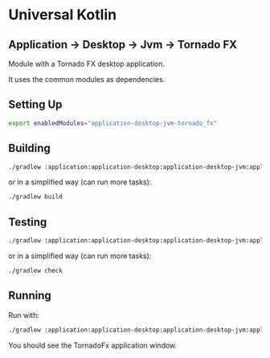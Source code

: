 # Universal Kotlin

## Application -> Desktop -> Jvm -> Tornado FX

Module with a Tornado FX desktop application.

It uses the common modules as dependencies.

<!--
## Screenshot

## Architecture

### Targets

### Source Sets
-->

## Setting Up

```bash
export enabledModules="application-desktop-jvm-tornado_fx"
```

## Building

```bash
./gradlew :application:application-desktop:application-desktop-jvm:application-desktop-jvm-tornado_fx:build
```

or in a simplified way (can run more tasks):

```bash
./gradlew build
```

## Testing

```bash
./gradlew :application:application-desktop:application-desktop-jvm:application-desktop-jvm-tornado_fx:check
```

or in a simplified way (can run more tasks):

```bash
./gradlew check
```

## Running

Run with:

```bash
./gradlew :application:application-desktop:application-desktop-jvm:application-desktop-jvm-tornado_fx:run
```

<!--
Or create a fatJar with:

```bash
./gradlew :application:application-desktop:application-desktop-jvm:application-desktop-jvm-tornado_fx:shadowJar
```

and run the fatJar with:

````bash
java -jar application/desktop/jvm/tornado_fx/build/libs/application-desktop-jvm-tornado_fx-0.0.1.jar
````
-->

You should see the TornadoFx application window.
